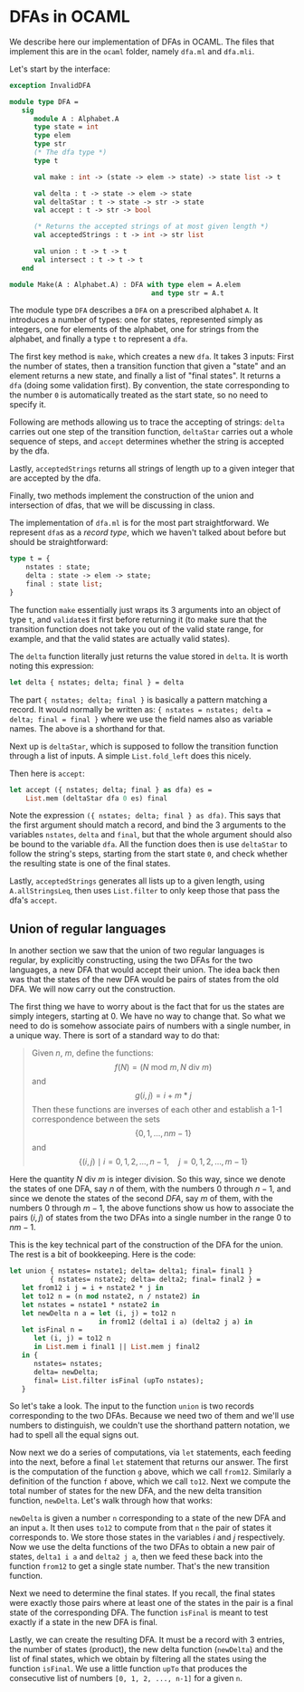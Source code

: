 # DFAs in OCAML

We describe here our implementation of DFAs in OCAML. The files that implement this are in the `ocaml` folder, namely `dfa.ml` and `dfa.mli`.

Let's start by the interface:

```ocaml
exception InvalidDFA

module type DFA =
   sig
      module A : Alphabet.A
      type state = int
      type elem
      type str
      (* The dfa type *)
      type t

      val make : int -> (state -> elem -> state) -> state list -> t

      val delta : t -> state -> elem -> state
      val deltaStar : t -> state -> str -> state
      val accept : t -> str -> bool

      (* Returns the accepted strings of at most given length *)
      val acceptedStrings : t -> int -> str list

      val union : t -> t -> t
      val intersect : t -> t -> t
   end

module Make(A : Alphabet.A) : DFA with type elem = A.elem
                                   and type str = A.t
```

The module type `DFA` describes a `DFA` on a prescribed alphabet `A`. It introduces a number of types: one for states, represented simply as integers, one for elements of the alphabet, one for strings from the alphabet, and finally a type `t` to represent a `dfa`.

The first key method is `make`, which creates a new `dfa`. It takes 3 inputs: First the number of states, then a transition function that given a "state" and an element returns a new state, and finally a list of "final states". It returns a `dfa` (doing some validation first). By convention, the state corresponding to the number `0` is automatically treated as the start state, so no need to specify it.

Following are methods allowing us to trace the accepting of strings: `delta` carries out one step of the transition function, `deltaStar` carries out a whole sequence of steps, and `accept` determines whether the string is accepted by the dfa.

Lastly, `acceptedStrings` returns all strings of length up to a given integer that are accepted by the dfa.

Finally, two methods implement the construction of the union and intersection of dfas, that we will be discussing in class.

The implementation of `dfa.ml` is for the most part straightforward. We represent `dfa`s as a *record type*, which we haven't talked about before but should be straightforward:

```ocaml
type t = {
    nstates : state;
    delta : state -> elem -> state;
    final : state list;
}
```

The function `make` essentially just wraps its 3 arguments into an object of type `t`, and `validate`s it first before returning it (to make sure that the transition function does not take you out of the valid state range, for example, and that the valid states are actually valid states).

The `delta` function literally just returns the value stored in `delta`. It is worth noting this expression:

```ocaml
let delta { nstates; delta; final } = delta
```

The part `{ nstates; delta; final }` is basically a pattern matching a record. It would normally be written as: `{ nstates = nstates; delta = delta; final = final }` where we use the field names also as variable names. The above is a shorthand for that.

Next up is `deltaStar`, which is supposed to follow the transition function through a list of inputs. A simple `List.fold_left` does this nicely.

Then here is `accept`:

```ocaml
let accept ({ nstates; delta; final } as dfa) es =
    List.mem (deltaStar dfa 0 es) final
```

Note the expression `({ nstates; delta; final } as dfa)`. This says that the first argument should match a record, and bind the 3 arguments to the variables `nstates`, `delta` and `final`, but that the whole argument should also be bound to the variable `dfa`. All the function does then is use `deltaStar` to follow the string's steps, starting from the start state `0`, and check whether the resulting state is one of the final states.

Lastly, `acceptedStrings` generates all lists up to a given length, using `A.allStringsLeq`, then uses `List.filter` to only keep those that pass the dfa's `accept`.

## Union of regular languages

In another section we saw that the union of two regular languages is regular, by explicitly constructing, using the two DFAs for the two languages, a new DFA that would accept their union. The idea back then was that the states of the new DFA would be pairs of states from the old DFA. We will now carry out the construction.

The first thing we have to worry about is the fact that for us the states are simply integers, starting at $0$. We have no way to change that. So what we need to do is somehow associate pairs of numbers with a single number, in a unique way. There is sort of a standard way to do that:

> Given $n$, $m$, define the functions:
> $$f(N) = (N \textrm{ mod }m, N \textrm{ div } m)$$
> and
> $$g(i, j) = i + m * j$$
> Then these functions are inverses of each other and establish a 1-1 correspondence between the sets
> $$\{0, 1, \ldots, nm-1 \}$$
> and
> $$\{(i, j) \mid i=0,1,2,\ldots,n-1,\quad j =0,1,2,\ldots,m-1\}$$

Here the quantity $N\textrm{ div }m$ is integer division. So this way, since we denote the states of one DFA, say $n$ of them, with the numbers $0$ through $n-1$, and since we denote the states of the second $DFA$, say $m$ of them, with the numbers $0$ through $m-1$, the above functions show us how to associate the pairs $(i, j)$ of states from the two DFAs into a single number in the range $0$ to $nm-1$.

This is the key technical part of the construction of the DFA for the union. The rest is a bit of bookkeeping. Here is the code:

```ocaml
let union { nstates= nstate1; delta= delta1; final= final1 }
          { nstates= nstate2; delta= delta2; final= final2 } =
   let from12 i j = i + nstate2 * j in
   let to12 n = (n mod nstate2, n / nstate2) in
   let nstates = nstate1 * nstate2 in
   let newDelta n a = let (i, j) = to12 n
                      in from12 (delta1 i a) (delta2 j a) in
   let isFinal n =
      let (i, j) = to12 n
      in List.mem i final1 || List.mem j final2
   in {
      nstates= nstates;
      delta= newDelta;
      final= List.filter isFinal (upTo nstates);
   }
```

So let's take a look. The input to the function `union` is two records corresponding to the two DFAs. Because we need two of them and we'll use numbers to distinguish, we couldn't use the shorthand pattern notation, we had to spell all the equal signs out.

Now next we do a series of computations, via `let` statements, each feeding into the next, before a final `let` statement that returns our answer. The first is the computation of the function `g` above, which we call `from12`. Similarly a definition of the function `f` above, which we call `to12`. Next we compute the total number of states for the new DFA, and the new delta transition function, `newDelta`. Let's walk through how that works:

`newDelta` is given a number `n` corresponding to a state of the new DFA and an input `a`. It then uses `to12` to compute from that `n` the pair of states it corresponds to. We store those states in the variables $i$ and $j$ respectively. Now we use the delta functions of the two DFAs to obtain a new pair of states, `delta1 i a` and `delta2 j a`, then we feed these back into the function `from12` to get a single state number. That's the new transition function.

Next we need to determine the final states. If you recall, the final states were exactly those pairs where at least one of the states in the pair is a final state of the corresponding DFA. The function `isFinal` is meant to test exactly if a state in the new DFA is final.

Lastly, we can create the resulting DFA. It must be a record with 3 entries, the number of states (product), the new delta function (`newDelta`) and the list of final states, which we obtain by filtering all the states using the function `isFinal`. We use a little function `upTo` that produces the consecutive list of numbers `[0, 1, 2, ..., n-1]` for a given `n`.
